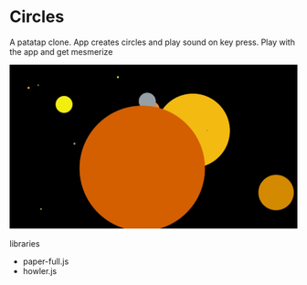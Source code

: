 # Circles
A patatap clone. App creates circles and play sound on key press. Play with the app and get mesmerize

![alt text](https://github.com/DilanLivera/circles/blob/master/img/circles2.jpg)

libraries
  - paper-full.js
  - howler.js
